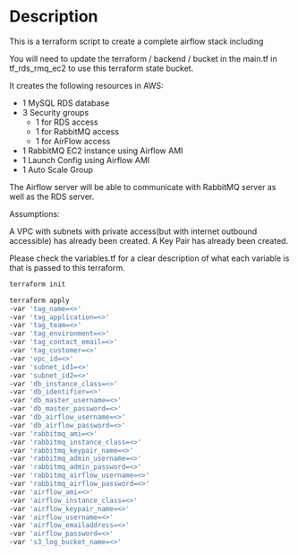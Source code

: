 # Description

This is a terraform script to create a complete airflow stack including

You will need to update the terraform / backend / bucket in the main.tf in tf_rds_rmq_ec2 to use this terraform state bucket.

It creates the following resources in AWS:

- 1 MySQL RDS database
- 3 Security groups
  - 1 for RDS access
  - 1 for RabbitMQ access
  - 1 for AirFlow access
- 1 RabbitMQ EC2 instance using Airflow AMI
- 1 Launch Config using Airflow AMI
- 1 Auto Scale Group

The Airflow server will be able to communicate with RabbitMQ server as well as the RDS server.

Assumptions:

A VPC with subnets with private access(but with internet outbound accessible) has already been created.
A Key Pair has already been created.

Please check the variables.tf for a clear description of what each variable is that is passed to this terraform.

```bash
terraform init
```

```bash
terraform apply
-var 'tag_name=<>'
-var 'tag_application=<>'
-var 'tag_team=<>'
-var 'tag_environment=<>'
-var 'tag_contact_email=<>'
-var 'tag_customer=<>'
-var 'vpc_id=<>'
-var 'subnet_id1=<>'
-var 'subnet_id2=<>'
-var 'db_instance_class=<>'
-var 'db_identifier=<>'
-var 'db_master_username=<>'
-var 'db_master_password=<>'
-var 'db_airflow_username=<>'
-var 'db_airflow_password=<>'
-var 'rabbitmq_ami=<>'
-var 'rabbitmq_instance_class=<>'
-var 'rabbitmq_keypair_name=<>'
-var 'rabbitmq_admin_username=<>'
-var 'rabbitmq_admin_password=<>'
-var 'rabbitmq_airflow_username=<>'
-var 'rabbitmq_airflow_password=<>'
-var 'airflow_ami=<>'
-var 'airflow_instance_class=<>'
-var 'airflow_keypair_name=<>'
-var 'airflow_username=<>'
-var 'airflow_emailaddress=<>'
-var 'airflow_password=<>'
-var 's3_log_bucket_name=<>'
```
